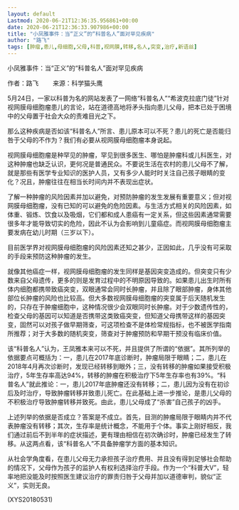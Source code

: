 ```yaml
---
layout: default
Lastmod: 2020-06-21T12:36:35.956861+00:00
date: 2020-06-21T12:36:33.907986+00:00
title: "小凤雅事件：当“正义”的“科普名人”面对罕见疾病"
author: "路飞"
tags: [肿瘤,患儿,母细胞,父母,科普,视网膜,转移,名人,突变,治疗,新语丝]
---
```


小凤雅事件：当“正义”的“科普名人”面对罕见疾病

作者：路飞 　　来源：科学猫头鹰

5月24日，一家以科普为名的网站发表了一网络“科普名人”“希波克拉底门徒”针对视网膜母细胞瘤患儿的言论，站在道德高地将矛头指向患儿父母，把本已处于困境中的父母置于社会大众的责难目光之下。

那么这种疾病是否如该“科普名人”所言、患儿原本可以不死？患儿的死亡是否能归咎于父母的不作为？我们有必要从视网膜母细胞瘤本身说起。

视网膜母细胞瘤是种罕见的肿瘤，罕见到很多医生、哪怕是肿瘤科或儿科医生，对这种肿瘤也缺乏认识，更何况是普通民众。不要说生活在农村的患儿父母不了解，就是那些有医学专业知识的医护人员，又有多少人能时时关注自己孩子眼睛的变化？况且，肿瘤往往在相当长时间内并不表现出症状。

了解一种肿瘤的风险因素并加以避免，对预防肿瘤的发生发展有重要意义；但对视网膜母细胞瘤，没有已知的可以避免的危险因素。与生活方式相关的风险因素，如体重、锻炼、饮食以及吸烟，它们都和成人患癌有一定关系，但这些因素通常需要很多年才能导致切实的危险，因此不认为会影响到儿童癌症。而视网膜母细胞瘤主要发病在幼儿时期（三岁以下）。

目前医学界对视网膜母细胞瘤的风险因素还知之甚少，正因如此，几乎没有可采取的手段来预防这种肿瘤的发生。

就像其他癌症一样，视网膜母细胞瘤的发生同样是基因突变造成的。但突变只有少数来自父母遗传，更多的则是发育过程中的不明原因导致的。如果患儿出生时所有体内细胞都携带致癌突变，双眼通常会同时长肿瘤，并且除了眼部肿瘤，身体其他部位长肿瘤的风险也比较高。但大多数视网膜母细胞瘤的突变属于后天随机发生的，只存在于肿瘤细胞中，这种情况很少会双眼同时长肿瘤。对于少数遗传性的，检查父母的基因可以知道是否携带这类致癌突变，但知道父母携带这样的基因突变，固然可以对孩子做早期筛查，可这项检查不是体检常规指标，也不被医学指南所推荐；对于大多数的随机突变，筛查对于肿瘤预防和早期干预没有临床价值。

该“科普名人”认为，王凤雅本来可以不死，并且提供了所谓的“依据”。其所列举的依据要点可概括为：一，患儿在2017年底诊断时，肿瘤局限于眼睛；二，患儿在2018年4月再次诊断时，发现已经转移到眼外；三，没有转移的肿瘤如果接受积极治疗，5年生存率高达94%，转移的肿瘤在积极治疗下5年生存率也有39%。“科普名人”就此推论：一，患儿2017年底肿瘤还没有转移；二，患儿因为没有在初诊后及时治疗，导致肿瘤转移并致患儿死亡。在此基础上进一步推论，是患儿父母的不积极治疗导致肿瘤转移并致死。由此，患儿父母成了“杀害”自己孩子的凶手。

上述列举的依据是否成立？答案是不成立。首先，目测的肿瘤局限于眼睛内并不代表肿瘤没有转移；其次，生存率是统计概念，不能用于个体。事实上刚好相反，我们通过前后不到半年的症状描述，更有理由相信在初次确诊时，肿瘤已经发生了转移。从这两点看，该“科普名人”不具备肿瘤学方面的基本知识。

从社会学角度看，在患儿父母无力承担孩子治疗费用、并且没有得到足够社会帮助的情况下，父母作为孩子的监护人有权利选择治疗手段。作为一个“科普大V”，轻率地把没能及时按照医生建议治疗的罪责归咎于父母并加以道德审判，貌似“正义”，实则无良。

(XYS20180531)

